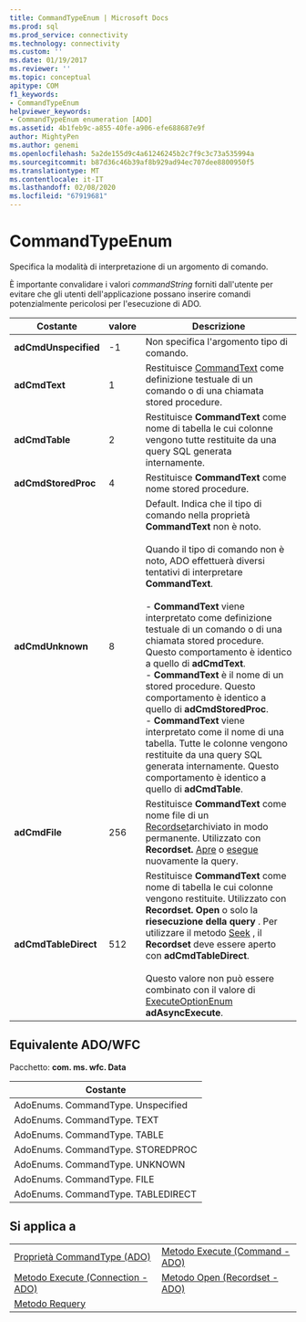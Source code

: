 ```yaml
---
title: CommandTypeEnum | Microsoft Docs
ms.prod: sql
ms.prod_service: connectivity
ms.technology: connectivity
ms.custom: ''
ms.date: 01/19/2017
ms.reviewer: ''
ms.topic: conceptual
apitype: COM
f1_keywords:
- CommandTypeEnum
helpviewer_keywords:
- CommandTypeEnum enumeration [ADO]
ms.assetid: 4b1feb9c-a855-40fe-a906-efe688687e9f
author: MightyPen
ms.author: genemi
ms.openlocfilehash: 5a2de155d9c4a61246245b2c7f9c3c73a535994a
ms.sourcegitcommit: b87d36c46b39af8b929ad94ec707dee8800950f5
ms.translationtype: MT
ms.contentlocale: it-IT
ms.lasthandoff: 02/08/2020
ms.locfileid: "67919681"
---
```

# <a name="commandtypeenum"></a>CommandTypeEnum
Specifica la modalità di interpretazione di un argomento di comando.  
  
 È importante convalidare i valori *commandString* forniti dall'utente per evitare che gli utenti dell'applicazione possano inserire comandi potenzialmente pericolosi per l'esecuzione di ADO.  
  
|Costante|valore|Descrizione|  
|--------------|-----------|-----------------|  
|**adCmdUnspecified**|-1|Non specifica l'argomento tipo di comando.|  
|**adCmdText**|1|Restituisce [CommandText](../../../ado/reference/ado-api/commandtext-property-ado.md) come definizione testuale di un comando o di una chiamata stored procedure.|  
|**adCmdTable**|2|Restituisce **CommandText** come nome di tabella le cui colonne vengono tutte restituite da una query SQL generata internamente.|  
|**adCmdStoredProc**|4|Restituisce **CommandText** come nome stored procedure.|  
|**adCmdUnknown**|8|Default. Indica che il tipo di comando nella proprietà **CommandText** non è noto.<br /><br /> Quando il tipo di comando non è noto, ADO effettuerà diversi tentativi di interpretare **CommandText**.<br /><br /> -   **CommandText** viene interpretato come definizione testuale di un comando o di una chiamata stored procedure. Questo comportamento è identico a quello di **adCmdText**.<br />-   **CommandText** è il nome di un stored procedure. Questo comportamento è identico a quello di **adCmdStoredProc**.<br />-   **CommandText** viene interpretato come il nome di una tabella. Tutte le colonne vengono restituite da una query SQL generata internamente. Questo comportamento è identico a quello di **adCmdTable**.|  
|**adCmdFile**|256|Restituisce **CommandText** come nome file di un [Recordset](../../../ado/reference/ado-api/recordset-object-ado.md)archiviato in modo permanente. Utilizzato con **Recordset.** [Apre](../../../ado/reference/ado-api/open-method-ado-recordset.md) o [esegue](../../../ado/reference/ado-api/requery-method.md) nuovamente la query.|  
|**adCmdTableDirect**|512|Restituisce **CommandText** come nome di tabella le cui colonne vengono restituite. Utilizzato con **Recordset. Open** o solo la **riesecuzione della query** . Per utilizzare il metodo [Seek](../../../ado/reference/ado-api/seek-method.md) , il **Recordset** deve essere aperto con **adCmdTableDirect**.<br /><br /> Questo valore non può essere combinato con il valore di [ExecuteOptionEnum](../../../ado/reference/ado-api/executeoptionenum.md) **adAsyncExecute**.|  
  
## <a name="adowfc-equivalent"></a>Equivalente ADO/WFC  
 Pacchetto: **com. ms. wfc. Data**  
  
|Costante|  
|--------------|  
|AdoEnums. CommandType. Unspecified|  
|AdoEnums. CommandType. TEXT|  
|AdoEnums. CommandType. TABLE|  
|AdoEnums. CommandType. STOREDPROC|  
|AdoEnums. CommandType. UNKNOWN|  
|AdoEnums. CommandType. FILE|  
|AdoEnums. CommandType. TABLEDIRECT|  
  
## <a name="applies-to"></a>Si applica a  
  
|||  
|-|-|  
|[Proprietà CommandType (ADO)](../../../ado/reference/ado-api/commandtype-property-ado.md)|[Metodo Execute (Command - ADO)](../../../ado/reference/ado-api/execute-method-ado-command.md)|  
|[Metodo Execute (Connection - ADO)](../../../ado/reference/ado-api/execute-method-ado-connection.md)|[Metodo Open (Recordset - ADO)](../../../ado/reference/ado-api/open-method-ado-recordset.md)|  
|[Metodo Requery](../../../ado/reference/ado-api/requery-method.md)||

